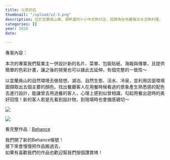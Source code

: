 ```yaml
---
title: 以恩的店
thumbnail: "/upload/v2-3.png"
description: 位於宜蘭員山鄉，湖畔邊的小小中式熱炒店，招牌為在地養殖淡水活魚料理。
categories: []
year: 2020
date: 

---
```

專案內容：

本次的專案我們幫業主一併設計新的名片、菜單、包裝貼紙、海報與傳單，且提供簡單的色彩計畫，讓之後的視覺也可以據此去延伸，有個完整的一致性～

以宜蘭員山的自然環境去做發想，湖泊、自然生態、活水、冷泉，並利用店面環境圖擷取出五個主要的顏色。找出餐廳客人在用餐時候看過的景象產生熟悉感的配色去進行設計，能讓曾去用過餐的客人，心理上感到似曾相識，勾起用餐出遊時的美好回憶！新的客人若是先看到設計物，到現場時也會備感親切～

![](https://mir-s3-cdn-cf.behance.net/project_modules/max_1200/0fb854115750331.605434ef71db3.png)

![](https://mir-s3-cdn-cf.behance.net/project_modules/fs/f892e8115750331.60582f63961fc.jpg)

看完整作品：[Behance](https://www.behance.net/gallery/115750331/_)

我們開了新的Behance帳號！  
接下來會慢慢把作品搬過去，  
如果有喜歡我們的作品也歡迎幫我們按個讚賞唷！